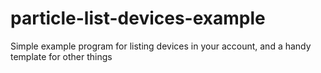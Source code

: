 # particle-list-devices-example
Simple example program for listing devices in your account, and a handy template for other things

